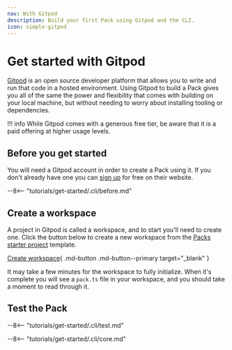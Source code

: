 ```yaml
---
nav: With Gitpod
description: Build your first Pack using Gitpod and the CLI.
icon: simple-gitpod
---
```


# Get started with Gitpod

[Gitpod][gitpod_home] is an open source developer platform that allows you to write and run that code in a hosted environment. Using Gitpod to build a Pack gives you all of the same the power and flexibility that comes with building on your local machine, but without needing to worry about installing tooling or dependencies.

!!! info
    While Gitpod comes with a generous free tier, be aware that it is a paid offering at higher usage levels.


## Before you get started

You will need a Gitpod account in order to create a Pack using it. If you don't already have one you can [sign up][gitpod_signup] for free on their website.

--8<-- "tutorials/get-started/.cli/before.md"


## Create a workspace

A project in Gitpod is called a workspace, and to start you'll need to create one. Click the button below to create a new workspace from the [Packs starter project][github_packs_starter] template.

[Create workspace][gitpod_from_github]{ .md-button .md-button--primary target="_blank" }

It may take a few minutes for the workspace to fully initialize. When it's complete you will see a `pack.ts` file in your workspace, and you should take a moment to read through it.


## Test the Pack

--8<-- "tutorials/get-started/.cli/test.md"


--8<-- "tutorials/get-started/.cli/core.md"


[gitpod_home]: https://www.gitpod.io/
[gitpod_signup]: https://gitpod.io/workspaces/
[gitpod_from_github]: https://gitpod.io/#https://github.com/coda/packs-starter
[github_packs_starter]: https://github.com/coda/packs-starter
